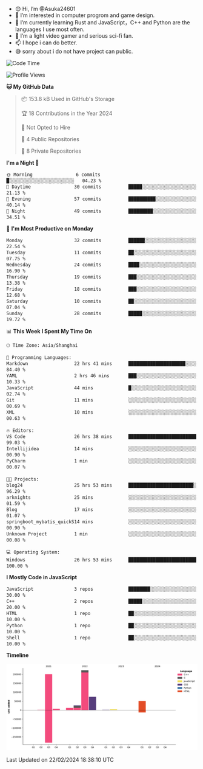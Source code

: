 - 😊 Hi, I’m @Asuka24601
- 👀 I’m interested in computer progrom and game design.
- 🌱 I’m currently learning Rust and JavaScript，C++ and Python are the languages I use most often.
- 💞️ I’m a light video gamer and serious sci-fi fan.
- 📫 I hope i can do better.
- 😅 sorry about i do not have project can public.

<!--START_SECTION:waka-->
![Code Time](http://img.shields.io/badge/Code%20Time-496%20hrs%2048%20mins-blue)

![Profile Views](http://img.shields.io/badge/Profile%20Views-0-blue)

**🐱 My GitHub Data** 

> 📦 153.8 kB Used in GitHub's Storage 
 > 
> 🏆 18 Contributions in the Year 2024
 > 
> 🚫 Not Opted to Hire
 > 
> 📜 4 Public Repositories 
 > 
> 🔑 8 Private Repositories 
 > 
**I'm a Night 🦉** 

```text
🌞 Morning                6 commits           █░░░░░░░░░░░░░░░░░░░░░░░░   04.23 % 
🌆 Daytime                30 commits          █████░░░░░░░░░░░░░░░░░░░░   21.13 % 
🌃 Evening                57 commits          ██████████░░░░░░░░░░░░░░░   40.14 % 
🌙 Night                  49 commits          █████████░░░░░░░░░░░░░░░░   34.51 % 
```
📅 **I'm Most Productive on Monday** 

```text
Monday                   32 commits          ██████░░░░░░░░░░░░░░░░░░░   22.54 % 
Tuesday                  11 commits          ██░░░░░░░░░░░░░░░░░░░░░░░   07.75 % 
Wednesday                24 commits          ████░░░░░░░░░░░░░░░░░░░░░   16.90 % 
Thursday                 19 commits          ███░░░░░░░░░░░░░░░░░░░░░░   13.38 % 
Friday                   18 commits          ███░░░░░░░░░░░░░░░░░░░░░░   12.68 % 
Saturday                 10 commits          ██░░░░░░░░░░░░░░░░░░░░░░░   07.04 % 
Sunday                   28 commits          █████░░░░░░░░░░░░░░░░░░░░   19.72 % 
```


📊 **This Week I Spent My Time On** 

```text
🕑︎ Time Zone: Asia/Shanghai

💬 Programming Languages: 
Markdown                 22 hrs 41 mins      █████████████████████░░░░   84.40 % 
YAML                     2 hrs 46 mins       ███░░░░░░░░░░░░░░░░░░░░░░   10.33 % 
JavaScript               44 mins             █░░░░░░░░░░░░░░░░░░░░░░░░   02.74 % 
Git                      11 mins             ░░░░░░░░░░░░░░░░░░░░░░░░░   00.69 % 
XML                      10 mins             ░░░░░░░░░░░░░░░░░░░░░░░░░   00.63 % 

🔥 Editors: 
VS Code                  26 hrs 38 mins      █████████████████████████   99.03 % 
Intellijidea             14 mins             ░░░░░░░░░░░░░░░░░░░░░░░░░   00.90 % 
PyCharm                  1 min               ░░░░░░░░░░░░░░░░░░░░░░░░░   00.07 % 

🐱‍💻 Projects: 
blog24                   25 hrs 53 mins      ████████████████████████░   96.29 % 
arknights                25 mins             ░░░░░░░░░░░░░░░░░░░░░░░░░   01.59 % 
Blog                     17 mins             ░░░░░░░░░░░░░░░░░░░░░░░░░   01.07 % 
springboot_mybatis_quickS14 mins             ░░░░░░░░░░░░░░░░░░░░░░░░░   00.90 % 
Unknown Project          1 min               ░░░░░░░░░░░░░░░░░░░░░░░░░   00.08 % 

💻 Operating System: 
Windows                  26 hrs 53 mins      █████████████████████████   100.00 % 
```

**I Mostly Code in JavaScript** 

```text
JavaScript               3 repos             ████████░░░░░░░░░░░░░░░░░   30.00 % 
C++                      2 repos             █████░░░░░░░░░░░░░░░░░░░░   20.00 % 
HTML                     1 repo              ██░░░░░░░░░░░░░░░░░░░░░░░   10.00 % 
Python                   1 repo              ██░░░░░░░░░░░░░░░░░░░░░░░   10.00 % 
Shell                    1 repo              ██░░░░░░░░░░░░░░░░░░░░░░░   10.00 % 
```



**Timeline**

![Lines of Code chart](https://raw.githubusercontent.com/Asuka24601/Asuka24601/main/assets/bar_graph.png)


 Last Updated on 22/02/2024 18:38:10 UTC
<!--END_SECTION:waka-->
